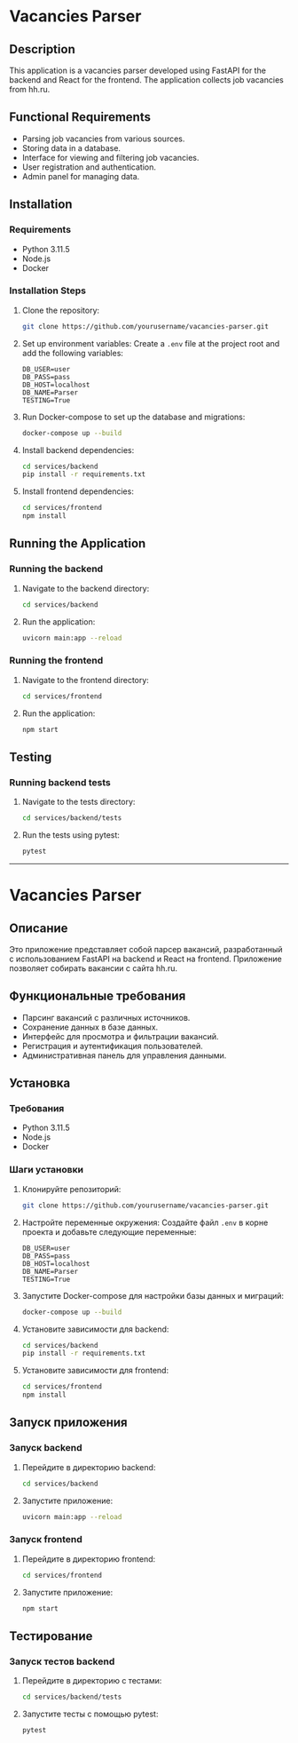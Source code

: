# Vacancies Parser

## Description

This application is a vacancies parser developed using FastAPI for the backend and React for the frontend. The application collects job vacancies from hh.ru.

## Functional Requirements

- Parsing job vacancies from various sources.
- Storing data in a database.
- Interface for viewing and filtering job vacancies.
- User registration and authentication.
- Admin panel for managing data.

## Installation

### Requirements

- Python 3.11.5
- Node.js
- Docker

### Installation Steps

1. Clone the repository:
    ```sh
    git clone https://github.com/yourusername/vacancies-parser.git
    ```

2. Set up environment variables:
    Create a `.env` file at the project root and add the following variables:
    ```env
    DB_USER=user
    DB_PASS=pass
    DB_HOST=localhost
    DB_NAME=Parser
    TESTING=True
    ```

3. Run Docker-compose to set up the database and migrations:
    ```sh
    docker-compose up --build
    ```

4. Install backend dependencies:
    ```sh
    cd services/backend
    pip install -r requirements.txt
    ```

5. Install frontend dependencies:
    ```sh
    cd services/frontend
    npm install
    ```

## Running the Application

### Running the backend

1. Navigate to the backend directory:
    ```sh
    cd services/backend
    ```

2. Run the application:
    ```sh
    uvicorn main:app --reload
    ```

### Running the frontend

1. Navigate to the frontend directory:
    ```sh
    cd services/frontend
    ```

2. Run the application:
    ```sh
    npm start
    ```

## Testing

### Running backend tests

1. Navigate to the tests directory:
    ```sh
    cd services/backend/tests
    ```

2. Run the tests using pytest:
    ```sh
    pytest
    ```

---

# Vacancies Parser

## Описание

Это приложение представляет собой парсер вакансий, разработанный с использованием FastAPI на backend и React на frontend. Приложение позволяет собирать вакансии с сайта hh.ru.

## Функциональные требования

- Парсинг вакансий с различных источников.
- Сохранение данных в базе данных.
- Интерфейс для просмотра и фильтрации вакансий.
- Регистрация и аутентификация пользователей.
- Административная панель для управления данными.

## Установка

### Требования

- Python 3.11.5
- Node.js
- Docker

### Шаги установки

1. Клонируйте репозиторий:
    ```sh
    git clone https://github.com/yourusername/vacancies-parser.git
    ```

2. Настройте переменные окружения:
    Создайте файл `.env` в корне проекта и добавьте следующие переменные:
    ```env
    DB_USER=user
    DB_PASS=pass
    DB_HOST=localhost
    DB_NAME=Parser
    TESTING=True
    ```

3. Запустите Docker-compose для настройки базы данных и миграций:
    ```sh
    docker-compose up --build
    ```

4. Установите зависимости для backend:
    ```sh
    cd services/backend
    pip install -r requirements.txt
    ```

5. Установите зависимости для frontend:
    ```sh
    cd services/frontend
    npm install
    ```

## Запуск приложения

### Запуск backend

1. Перейдите в директорию backend:
    ```sh
    cd services/backend
    ```

2. Запустите приложение:
    ```sh
    uvicorn main:app --reload
    ```

### Запуск frontend

1. Перейдите в директорию frontend:
    ```sh
    cd services/frontend
    ```

2. Запустите приложение:
    ```sh
    npm start
    ```

## Тестирование

### Запуск тестов backend

1. Перейдите в директорию с тестами:
    ```sh
    cd services/backend/tests
    ```

2. Запустите тесты с помощью pytest:
    ```sh
    pytest
    ```
